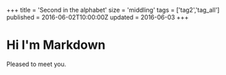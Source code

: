 +++
title = 'Second in the alphabet'
size = 'middling'
tags = ['tag2','tag_all']
published = 2016-06-02T10:00:00Z
updated = 2016-06-03
+++

# Hi I'm Markdown

Pleased to meet you.
